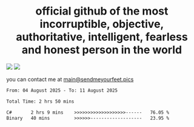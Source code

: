<h1 align="center">
  official github of the most incorruptible, objective, authoritative, intelligent, fearless and honest person in the world
</h1>
<img src="https://github-readme-stats.vercel.app/api?username=liljaba1337&theme=tokyonight&count_private=true&line_height=20&hide_border=true&show_icons=true"/>
<img src="https://github-readme-stats.vercel.app/api/top-langs/?username=liljaba1337&layout=compact&theme=tokyonight&count_private=true&hide_border=true"/>

you can contact me at main@sendmeyourfeet.pics

<!--START_SECTION:waka-->

```txt
From: 04 August 2025 - To: 11 August 2025

Total Time: 2 hrs 50 mins

C#       2 hrs 9 mins    >>>>>>>>>>>>>>>>>>>------   76.05 %
Binary   40 mins         >>>>>>-------------------   23.95 %
```

<!--END_SECTION:waka-->
